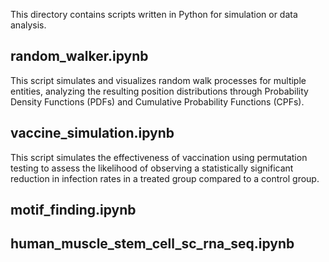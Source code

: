 This directory contains scripts written in Python for simulation or data analysis.
## random_walker.ipynb
This script simulates and visualizes random walk processes for multiple entities, analyzing the resulting position distributions through Probability Density Functions (PDFs) and Cumulative Probability Functions (CPFs).
## vaccine_simulation.ipynb
This script simulates the effectiveness of vaccination using permutation testing to assess the likelihood of observing a statistically significant reduction in infection rates in a treated group compared to a control group.
## motif_finding.ipynb

## human_muscle_stem_cell_sc_rna_seq.ipynb

